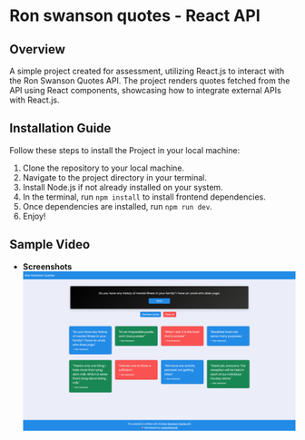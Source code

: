# Ron swanson quotes - React API

## Overview

A simple project created for assessment, utilizing React.js to interact with the Ron Swanson Quotes API. The project renders quotes fetched from the API using React components, showcasing how to integrate external APIs with React.js.

## Installation Guide

Follow these steps to install the Project in your local machine:

1. Clone the repository to your local machine.
2. Navigate to the project directory in your terminal.
3. Install Node.js if not already installed on your system.
4. In the terminal, run `npm install` to install frontend dependencies.
5. Once dependencies are installed, run `npm run dev`.
6. Enjoy!

## Sample Video

- **Screenshots**
  ![Video](screenshots/screen1.png)
